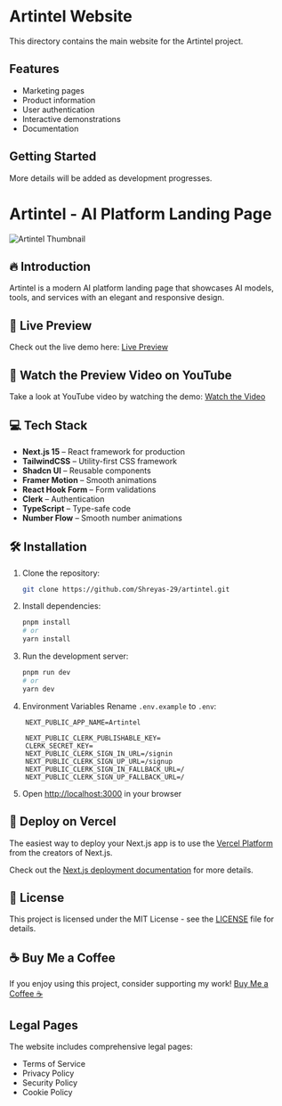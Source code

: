# Artintel Website

This directory contains the main website for the Artintel project.

## Features
- Marketing pages
- Product information
- User authentication
- Interactive demonstrations
- Documentation

## Getting Started
More details will be added as development progresses.

# Artintel - AI Platform Landing Page


<img src="https://github.com/user-attachments/assets/c5463a31-b063-4064-bc4b-0e7e3b4aa73e" alt="Artintel Thumbnail">

## 🔥 Introduction

Artintel is a modern AI platform landing page that showcases AI models, tools, and services with an elegant and responsive design.

## 🔗 Live Preview

Check out the live demo here: [Live Preview](https://artintel-app.vercel.app/)

## 🎥 Watch the Preview Video on YouTube

Take a look at YouTube video by watching the demo: [Watch the Video](https://youtu.be/x3Vh1tOs8j0)

## 💻 Tech Stack

- **Next.js 15** – React framework for production
- **TailwindCSS** – Utility-first CSS framework
- **Shadcn UI** – Reusable components
- **Framer Motion** – Smooth animations
- **React Hook Form** – Form validations
- **Clerk** – Authentication
- **TypeScript** – Type-safe code
- **Number Flow** – Smooth number animations

## 🛠️ Installation

1. Clone the repository:
    ```bash
    git clone https://github.com/Shreyas-29/artintel.git
    ```

2. Install dependencies:
    ```bash
    pnpm install
    # or
    yarn install
    ```

3. Run the development server:
    ```bash
    pnpm run dev
    # or
    yarn dev
    ```
4. Environment Variables
Rename `.env.example` to `.env`:

```env
    NEXT_PUBLIC_APP_NAME=Artintel

    NEXT_PUBLIC_CLERK_PUBLISHABLE_KEY=
    CLERK_SECRET_KEY=
    NEXT_PUBLIC_CLERK_SIGN_IN_URL=/signin
    NEXT_PUBLIC_CLERK_SIGN_UP_URL=/signup
    NEXT_PUBLIC_CLERK_SIGN_IN_FALLBACK_URL=/
    NEXT_PUBLIC_CLERK_SIGN_UP_FALLBACK_URL=/
```

5. Open [http://localhost:3000](http://localhost:3000) in your browser


## 🚀 Deploy on Vercel

The easiest way to deploy your Next.js app is to use the [Vercel Platform](https://vercel.com/new) from the creators of Next.js.

Check out the [Next.js deployment documentation](https://nextjs.org/docs/deployment) for more details.



## 📜 License

This project is licensed under the MIT License - see the [LICENSE](LICENSE) file for details.


## ☕ Buy Me a Coffee

If you enjoy using this project, consider supporting my work!
[Buy Me a Coffee ☕](https://buymeacoffee.com/shreyas29)

## Legal Pages

The website includes comprehensive legal pages:
- Terms of Service
- Privacy Policy
- Security Policy
- Cookie Policy
